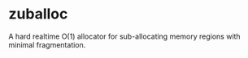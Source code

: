 # zuballoc
A hard realtime O(1) allocator for sub-allocating memory regions with minimal fragmentation.
